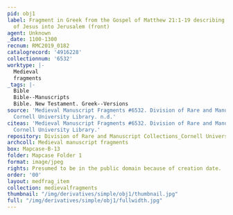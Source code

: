 ```yaml
---
pid: obj1
label: Fragment in Greek from the Gospel of Matthew 21:1-19 describing the entrance
  of Jesus into Jerusalem (front)
agent: Unknown
_date: 1100-1300
recnum: RMC2019_0182
catalogrecord: '4916228'
collectionnum: '6532'
worktype: |-
  Medieval
  fragments
_tags: |-
  Bible
  Bible--Manuscripts
  Bible. New Testament. Greek--Versions
source: 'Medieval Manuscript Fragments #6532. Division of Rare and Manuscript Collections
  Cornell University Library. n.d.'
citeas: 'Medieval Manuscript Fragments #6532. Division of Rare and Manuscript Collections
  Cornell University Library.'
repository: Division of Rare and Manuscript Collections_Cornell University Library
archcoll: Medieval manuscript fragments
box: Mapcase-B-13
folder: Mapcase Folder 1
format: image/jpeg
rights: Presumed to be in the public domain because of creation date.
order: '00'
layout: medfrag_item
collection: medievalfragments
thumbnail: "/img/derivatives/simple/obj1/thumbnail.jpg"
full: "/img/derivatives/simple/obj1/fullwidth.jpg"
---
```

